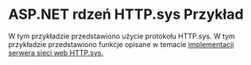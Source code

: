 # <a name="aspnet-core-httpsys-sample"></a>ASP.NET rdzeń HTTP.sys Przykład

W tym przykładzie przedstawiono użycie protokołu HTTP.sys. W tym przykładzie przedstawiono funkcje opisane w temacie [implementacji serwera sieci web HTTP.sys.](https://docs.microsoft.com/aspnet/core/fundamentals/servers/httpsys)

